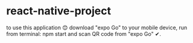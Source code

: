 # react-native-project
to use this application 😊 download "expo Go" to your mobile device,
run from terminal: npm start and scan QR code from "expo Go" ✔. 
